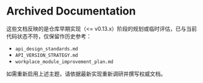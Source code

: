 # Archived Documentation

这些文档反映的是仓库早期实现（<= v0.13.x）阶段的规划或临时评估，已与当前代码状态不符，仅保留作历史参考：

- `api_design_standards.md`
- `API_VERSION_STRATEGY.md`
- `workplace_module_improvement_plan.md`

如需重新启用上述主题，请依据最新实现重新调研并撰写权威文档。
